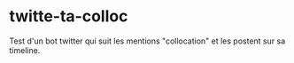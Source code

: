 twitte-ta-colloc
================

Test d'un bot  twitter qui suit les  mentions "collocation"  et les postent sur sa timeline. 
